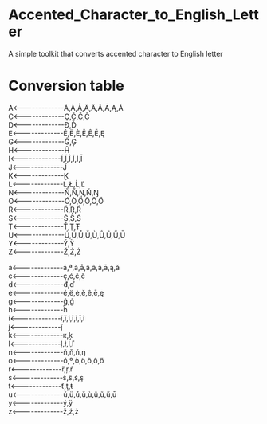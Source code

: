 # Accented_Character_to_English_Letter
A simple toolkit that converts accented character to English letter  
  
# Conversion table
A<-------------Á,À,Å,Ä,Â,Ã,Ā,Ą,Ă  
C<-------------Ç,Ć,Č,Ĉ  
D<-------------Đ,Ď  
E<-------------É,Ë,È,Ě,Ê,Ē,Ę  
G<-------------Ĝ,Ģ  
H<-------------Ĥ  
I<-------------Í,Ï,Î,Ĩ,Ì,Ī  
J<-------------Ĵ  
K<-------------Ķ  
L<-------------Ļ,Ł,Ĺ,Ľ  
N<-------------Ñ,Ň,Ņ,Ń,Ŋ  
O<-------------Ó,Ò,Ö,Õ,Ô,Ő  
R<-------------Ř,Ŗ,Ŕ  
S<-------------Š,Ŝ,Ś  
T<-------------Ť,Ţ,Ŧ  
U<-------------Ú,Ü,Ů,Ŭ,Ù,Û,Ũ,Ű,Ū  
Y<-------------Ý,Ÿ  
Z<-------------Ž,Ź,Ż  

a<-------------á,ª,à,å,ä,â,ã,ā,ą,ă  
c<-------------ç,ć,č,ĉ  
d<-------------đ,ď  
e<-------------é,ë,è,ě,ê,ē,ę  
g<-------------ĝ,ģ  
h<-------------ĥ  
i<-------------í,ï,î,ĩ,ì,ī,î  
j<-------------ĵ  
k<-------------ĸ,ķ  
l<-------------ļ,ł,ĺ,ľ  
n<-------------ñ,ň,ń,ŋ  
o<-------------ó,º,ò,ö,õ,ô,ő  
r<-------------ř,ŗ,ŕ  
s<-------------š,ŝ,ś,ş  
t<-------------ť,ţ,ŧ  
u<-------------ú,ü,ů,ŭ,ù,û,ũ,ű,ū  
y<-------------ý,ÿ  
z<-------------ž,ź,ż  

